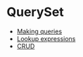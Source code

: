 # QuerySet

* [Making queries](making-queries.md)
* [Lookup expressions](lookup-expressions.md)
* [CRUD](crud.md)
